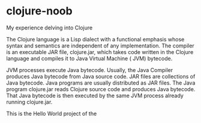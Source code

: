 # clojure-noob
My experience delving into Clojure

The Clojure language is a Lisp dialect with a functional emphasis whose syntax and semantics are independent of any implementation. The compiler is an executable JAR file, clojure.jar, which takes code written in the Clojure language and compiles it to Java Virtual Machine ( JVM) bytecode.

JVM processes execute Java bytecode.
Usually, the Java Compiler produces Java bytecode from Java source code.
JAR files are collections of Java bytecode.
Java programs are usually distributed as JAR files.
The Java program clojure.jar reads Clojure source code and produces Java bytecode.
That Java bytecode is then executed by the same JVM process already running clojure.jar.

This is the Hello World project of the 

